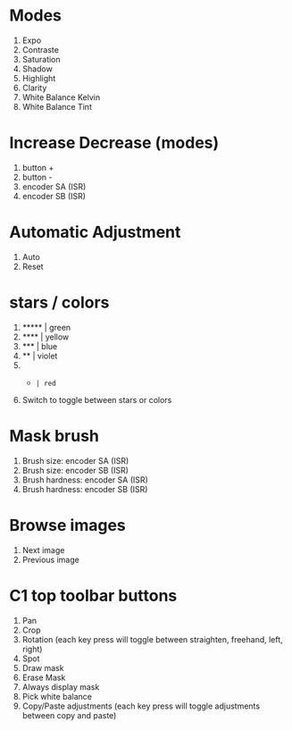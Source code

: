 Modes
=====
1. Expo
2. Contraste
3. Saturation
4. Shadow
5. Highlight
6. Clarity
7. White Balance Kelvin
8. White Balance Tint

Increase Decrease (modes)
=========================
1. button +
2. button -
3. encoder SA (ISR)
4. encoder SB (ISR)

Automatic Adjustment
====================
1. Auto
2. Reset

stars / colors
==============
1. ***** | green
2. ****  | yellow
3. ***   | blue
4. **    | violet
5. *     | red
6. Switch to toggle between stars or colors

Mask brush
==========
1. Brush size: encoder SA (ISR)
2. Brush size: encoder SB (ISR)
3. Brush hardness: encoder SA (ISR)
4. Brush hardness: encoder SB (ISR)

Browse images
=============
1. Next image
2. Previous image

C1 top toolbar buttons
======================
1. Pan
2. Crop
3. Rotation (each key press will toggle between straighten, freehand, left, right)
4. Spot
5. Draw mask
6. Erase Mask
7. Always display mask
8. Pick white balance
9. Copy/Paste adjustments (each key press will toggle adjustments between copy and paste)
